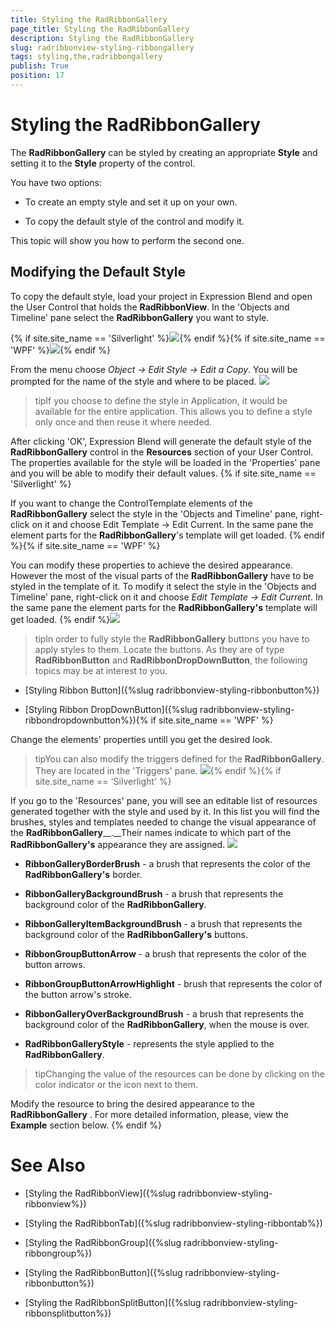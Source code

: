 ```yaml
---
title: Styling the RadRibbonGallery
page_title: Styling the RadRibbonGallery
description: Styling the RadRibbonGallery
slug: radribbonview-styling-ribbongallery
tags: styling,the,radribbongallery
publish: True
position: 17
---
```


# Styling the RadRibbonGallery



The __RadRibbonGallery__ can be styled by creating an appropriate __Style__ and setting it to the __Style__ property of the control.
			

You have two options:

* To create an empty style and set it up on your own.

* To copy the default style of the control and modify it.

This topic will show you how to perform the second one.

## Modifying the Default Style

To copy the default style, load your project in Expression Blend and open the User Control that holds the __RadRibbonView__. In the 'Objects and Timeline' pane select the __RadRibbonGallery__ you want to style.
				

{% if site.site_name == 'Silverlight' %}![](images/RibbonView_Styling_Gallery_Locate.png){% endif %}{% if site.site_name == 'WPF' %}![](images/RibbonView_Styling_Gallery_LocateWPF.png){% endif %}

From the menu choose *Object -> Edit Style -> Edit a Copy*. You will be prompted for the name of the style and where to be placed.
				![](images/RibbonView_Styling_Gallery_CreateStyle.png)

>tipIf you choose to define the style in Application, it would be available for the entire application. This allows you to define a style only once and then reuse it where needed.

After clicking 'OK', Expression Blend will generate the default style of the __RadRibbonGallery__ control in the __Resources__ section of your User Control. The properties available for the style will be loaded in the 'Properties' pane and you will be able to modify their default values.
				{% if site.site_name == 'Silverlight' %}

If you want to change the ControlTemplate elements of the __RadRibbonGallery__ select the style in the 'Objects and Timeline' pane, right-click on it and choose Edit Template -> Edit Current. In the same pane the element parts for the __RadRibbonGallery__'s template will get loaded.
					{% endif %}{% if site.site_name == 'WPF' %}

You can modify these properties to achieve the desired appearance. However the most of the visual parts of the __RadRibbonGallery__ have to be styled in the template of it. To modify it select the style in the 'Objects and Timeline' pane, right-click on it and choose *Edit Template -> Edit Current*. In the same pane the element parts for the __RadRibbonGallery's__ template will get loaded.
					{% endif %}![](images/RibbonView_Styling_Gallery_ControlTemplate.png)

>tipIn order to fully style the __RadRibbonGallery__ buttons you have to apply styles to them. Locate the buttons. As they are of type __RadRibbonButton__ and __RadRibbonDropDownButton__, the following topics may be at interest to you.
					

* [Styling Ribbon Button]({%slug radribbonview-styling-ribbonbutton%})

* [Styling Ribbon DropDownButton]({%slug radribbonview-styling-ribbondropdownbutton%}){% if site.site_name == 'WPF' %}

Change the elements' properties untill you get the desired look.

>tipYou can also modify the triggers defined for the __RadRibbonGallery__. They are located in the 'Triggers' pane.
						![](images/RibbonView_Styling_Gallery_Triggers.png){% endif %}{% if site.site_name == 'Silverlight' %}

If you go to the 'Resources' pane, you will see an editable list of resources generated together with the style and used by it. In this list you will find the brushes, styles and templates needed to change the visual appearance of the __RadRibbonGallery____.__Their names indicate to which part of the __RadRibbonGallery's__ appearance they are assigned.
					![](images/RibbonView_Styling_Gallery_Resources.png)

* __RibbonGalleryBorderBrush__ - a brush that represents the color of the __RadRibbonGallery's__ border.
					

* __RibbonGalleryBackgroundBrush__ - a brush that represents the background color of the __RadRibbonGallery__.
					

* __RibbonGalleryItemBackgroundBrush__ - a brush that represents the background color of the __RadRibbonGallery's__ buttons.
					

* __RibbonGroupButtonArrow__ - a brush that represents the color of the button arrows.
					

* __RibbonGroupButtonArrowHighlight__ - brush that represents the color of the button arrow's stroke.
					

* __RibbonGalleryOverBackgroundBrush__ - a brush that represents the background color of the __RadRibbonGallery__, when the mouse is over.
					

* __RadRibbonGalleryStyle__ - represents the style applied to the __RadRibbonGallery__.
					

>tipChanging the value of the resources can be done by clicking on the color indicator or the icon next to them.

Modify the resource to bring the desired appearance to the __RadRibbonGallery__ . For more detailed information, please, view the __Example__ section below.
					{% endif %}

# See Also

 * [Styling the RadRibbonView]({%slug radribbonview-styling-ribbonview%})

 * [Styling the RadRibbonTab]({%slug radribbonview-styling-ribbontab%})

 * [Styling the RadRibbonGroup]({%slug radribbonview-styling-ribbongroup%})

 * [Styling the RadRibbonButton]({%slug radribbonview-styling-ribbonbutton%})

 * [Styling the RadRibbonSplitButton]({%slug radribbonview-styling-ribbonsplitbutton%})
